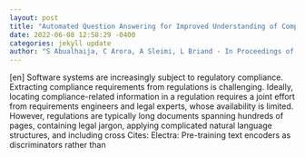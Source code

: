 ```yaml
--- 
layout: post 
title: "Automated Question Answering for Improved Understanding of Compliance Requirements: A Multi-Document Study" 
date: 2022-06-08 12:58:29 -0400 
categories: jekyll update 
author: "S Abualhaija, C Arora, A Sleimi, L Briand - In Proceedings of the 30th IEEE International " 
--- 
```

[en] Software systems are increasingly subject to regulatory compliance. Extracting compliance requirements from regulations is challenging. Ideally, locating compliance-related information in a regulation requires a joint effort from requirements engineers and legal experts, whose availability is limited. However, regulations are typically long documents spanning hundreds of pages, containing legal jargon, applying complicated natural language structures, and including cross Cites: Electra: Pre-training text encoders as discriminators rather than